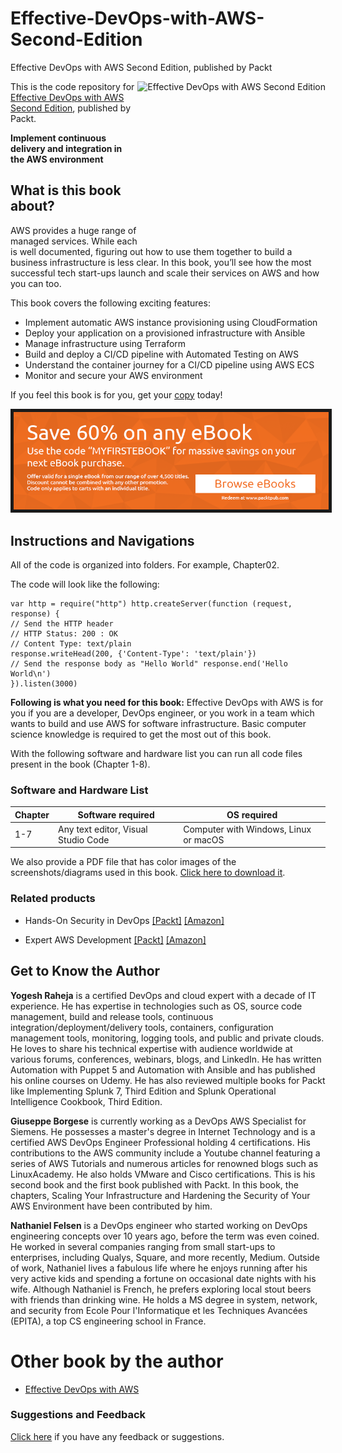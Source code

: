 # Effective-DevOps-with-AWS-Second-Edition
Effective DevOps with AWS Second Edition, published by Packt 

<a href="https://www.packtpub.com/virtualization-and-cloud/effective-devops-aws-second-edition?utm_source=github&utm_medium=repository&utm_campaign=9781789539974"><img src="https://www.packtpub.com/sites/default/files/9781789539974.png" alt="Effective DevOps with AWS Second Edition" height="256px" align="right"></a>

This is the code repository for [Effective DevOps with AWS Second Edition](https://www.packtpub.com/virtualization-and-cloud/effective-devops-aws-second-edition?utm_source=github&utm_medium=repository&utm_campaign=9781789539974), published by Packt.

**Implement continuous delivery and integration in the AWS environment**

## What is this book about?
AWS provides a huge range of managed services. While each is well documented, figuring out how to use them together to build a business infrastructure is less clear. In this book, you’ll see how the most successful tech start-ups launch and scale their services on AWS and how you can too.

This book covers the following exciting features:
* Implement automatic AWS instance provisioning using CloudFormation
* Deploy your application on a provisioned infrastructure with Ansible
* Manage infrastructure using Terraform
* Build and deploy a CI/CD pipeline with Automated Testing on AWS
* Understand the container journey for a CI/CD pipeline using AWS ECS
* Monitor and secure your AWS environment

If you feel this book is for you, get your [copy](https://www.amazon.com/dp/1789134323) today!

<a href="https://www.packtpub.com/?utm_source=github&utm_medium=banner&utm_campaign=GitHubBanner"><img src="https://raw.githubusercontent.com/PacktPublishing/GitHub/master/GitHub.png" 
alt="https://www.packtpub.com/" border="5" /></a>

## Instructions and Navigations
All of the code is organized into folders. For example, Chapter02.

The code will look like the following:
```
var http = require("http") http.createServer(function (request, response) {
// Send the HTTP header
// HTTP Status: 200 : OK
// Content Type: text/plain
response.writeHead(200, {'Content-Type': 'text/plain'})
// Send the response body as "Hello World" response.end('Hello World\n')
}).listen(3000)

```

**Following is what you need for this book:**
Effective DevOps with AWS is for you if you are a developer, DevOps engineer, or you work in a team which wants to build and use AWS for software infrastructure. Basic computer science knowledge is required to get the most out of this book.

With the following software and hardware list you can run all code files present in the book (Chapter 1-8).
### Software and Hardware List
| Chapter | Software required | OS required |
| -------- | ------------------------------------ | ----------------------------------- |
| 1-7 | Any text editor, Visual Studio Code | Computer with Windows, Linux or macOS |


We also provide a PDF file that has color images of the screenshots/diagrams used in this book. [Click here to download it](https://www.packtpub.com/sites/default/files/downloads/9781789539974_ColorImages.pdf).

### Related products <Paste books from the Other books you may enjoy section>
* Hands-On Security in DevOps [[Packt]](https://www.packtpub.com/networking-and-servers/hands-security-devops?utm_source=github&utm_medium=repository&utm_campaign=9781788995504) [[Amazon]](https://www.amazon.com/dp/1788995503)

* Expert AWS Development [[Packt]](https://www.packtpub.com/virtualization-and-cloud/expert-aws-development?utm_source=github&utm_medium=repository&utm_campaign=9781788477581) [[Amazon]](https://www.amazon.com/dp/1788477588)
## Get to Know the Author
**Yogesh Raheja**
is a certified DevOps and cloud expert with a decade of IT experience. He has expertise in technologies such as OS, source code management, build and release tools, continuous integration/deployment/delivery tools, containers, configuration management tools, monitoring, logging tools, and public and private clouds. He loves to share his technical expertise with audience worldwide at various forums, conferences, webinars, blogs, and LinkedIn. He has written Automation with Puppet 5 and Automation with Ansible and has published his online courses on Udemy. He has also reviewed multiple books for Packt like Implementing Splunk 7, Third Edition and Splunk Operational Intelligence Cookbook, Third Edition.

**Giuseppe Borgese**
is currently working as a DevOps AWS Specialist for Siemens. He possesses a master's degree in Internet Technology and is a certified AWS DevOps Engineer Professional holding 4 certifications. His contributions to the AWS community include a Youtube channel featuring a series of AWS Tutorials and numerous articles for renowned blogs such as LinuxAcademy. He also holds VMware and Cisco certifications. This is his second book and the first book published with Packt. In this book, the chapters, Scaling Your Infrastructure and Hardening the Security of Your AWS Environment have been contributed by him.

**Nathaniel Felsen**
 is a DevOps engineer who started working on DevOps engineering concepts over 10 years ago, before the term was even coined. He worked in several companies ranging from small start-ups to enterprises, including Qualys, Square, and more recently, Medium. Outside of work, Nathaniel lives a fabulous life where he enjoys running after his very active kids and spending a fortune on occasional date nights with his wife. Although Nathaniel is French, he prefers exploring local stout beers with friends than drinking wine. He holds a MS degree in system, network, and security from Ecole Pour l'Informatique et les Techniques Avancées (EPITA), a top CS engineering school in France.

# Other book by the author
* [Effective DevOps with AWS](https://www.packtpub.com/application-development/effective-devops-aws?utm_source=github&utm_medium=repository&utm_campaign=9781786466815)

### Suggestions and Feedback
[Click here](https://docs.google.com/forms/d/e/1FAIpQLSdy7dATC6QmEL81FIUuymZ0Wy9vH1jHkvpY57OiMeKGqib_Ow/viewform) if you have any feedback or suggestions.
